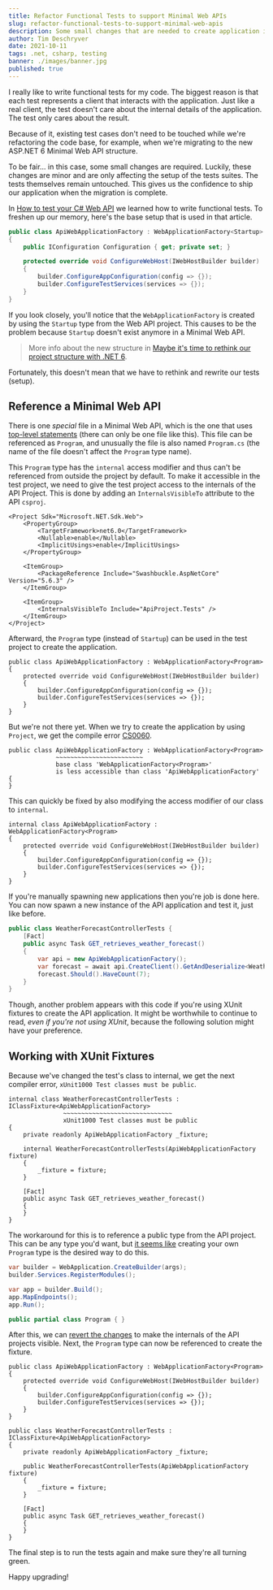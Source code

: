 ```yaml
---
title: Refactor Functional Tests to support Minimal Web APIs
slug: refactor-functional-tests-to-support-minimal-web-apis
description: Some small changes that are needed to create application instances in Functional Tests for Minimal Web APIs
author: Tim Deschryver
date: 2021-10-11
tags: .net, csharp, testing
banner: ./images/banner.jpg
published: true
---
```


I really like to write functional tests for my code.
The biggest reason is that each test represents a client that interacts with the application.
Just like a real client, the test doesn't care about the internal details of the application. The test only cares about the result.

Because of it, existing test cases don't need to be touched while we're refactoring the code base, for example, when we're migrating to the new ASP.NET 6 Minimal Web API structure.

To be fair... in this case, some small changes are required.
Luckily, these changes are minor and are only affecting the setup of the tests suites.
The tests themselves remain untouched.
This gives us the confidence to ship our application when the migration is complete.

In [How to test your C# Web API](/blog/how-to-test-your-csharp-web-api?tldr=1) we learned how to write functional tests.
To freshen up our memory, here's the base setup that is used in that article.

```cs:ApiWebApplicationFactory.cs
public class ApiWebApplicationFactory : WebApplicationFactory<Startup>
{
    public IConfiguration Configuration { get; private set; }

    protected override void ConfigureWebHost(IWebHostBuilder builder)
    {
        builder.ConfigureAppConfiguration(config => {});
        builder.ConfigureTestServices(services => {});
    }
}
```

If you look closely, you'll notice that the `WebApplicationFactory` is created by using the `Startup` type from the Web API project.
This causes to be the problem because `Startup` doesn't exist anymore in a Minimal Web API.

> More info about the new structure in [Maybe it's time to rethink our project structure with .NET 6](/blog/maybe-its-time-to-rethink-our-project-structure-with-dot-net-6).

Fortunately, this doesn't mean that we have to rethink and rewrite our tests (setup).

## Reference a Minimal Web API

There is one _special_ file in a Minimal Web API, which is the one that uses [top-level statements](https://docs.microsoft.com/en-us/dotnet/csharp/whats-new/tutorials/top-level-statements) (there can only be one file like this). This file can be referenced as `Program`, and unusually the file is also named `Program.cs` (the name of the file doesn't affect the `Program` type name).

This `Program` type has the `internal` access modifier and thus can't be referenced from outside the project by default.
To make it accessible in the test project, we need to give the test project access to the internals of the API Project.
This is done by adding an `InternalsVisibleTo` attribute to the API `csproj`.

```html{12-14}:ApiProject.csproj
<Project Sdk="Microsoft.NET.Sdk.Web">
    <PropertyGroup>
        <TargetFramework>net6.0</TargetFramework>
        <Nullable>enable</Nullable>
        <ImplicitUsings>enable</ImplicitUsings>
    </PropertyGroup>

    <ItemGroup>
        <PackageReference Include="Swashbuckle.AspNetCore" Version="5.6.3" />
    </ItemGroup>

    <ItemGroup>
        <InternalsVisibleTo Include="ApiProject.Tests" />
    </ItemGroup>
</Project>
```

Afterward, the `Program` type (instead of `Startup`) can be used in the test project to create the application.

```cs:ApiWebApplicationFactory.cs{1}
public class ApiWebApplicationFactory : WebApplicationFactory<Program>
{
    protected override void ConfigureWebHost(IWebHostBuilder builder)
    {
        builder.ConfigureAppConfiguration(config => {});
        builder.ConfigureTestServices(services => {});
    }
}
```

But we're not there yet.
When we try to create the application by using `Project`, we get the compile error [CS0060](https://docs.microsoft.com/en-us/dotnet/csharp/misc/cs0060).

```cs:ApiWebApplicationFactory.cs{2-4}
public class ApiWebApplicationFactory : WebApplicationFactory<Program>
             ~~~~~~~~~~~~~~~~~~~~~~~~
             base class 'WebApplicationFactory<Program>'
             is less accessible than class 'ApiWebApplicationFactory'
{
}
```

This can quickly be fixed by also modifying the access modifier of our class to `internal`.

```cs:ApiWebApplicationFactory.cs{1}
internal class ApiWebApplicationFactory : WebApplicationFactory<Program>
{
    protected override void ConfigureWebHost(IWebHostBuilder builder)
    {
        builder.ConfigureAppConfiguration(config => {});
        builder.ConfigureTestServices(services => {});
    }
}
```

If you're manually spawning new applications then you're job is done here.
You can now spawn a new instance of the API application and test it, just like before.

```cs{5}:WeatherForecastControllerTests.cs
public class WeatherForecastControllerTests {
    [Fact]
    public async Task GET_retrieves_weather_forecast()
    {
        var api = new ApiWebApplicationFactory();
        var forecast = await api.CreateClient().GetAndDeserialize<WeatherForecast[]>("/weatherforecast");
        forecast.Should().HaveCount(7);
    }
}
```

Though, another problem appears with this code if you're using XUnit fixtures to create the API application.
It might be worthwhile to continue to read, _even if you're not using XUnit_, because the following solution might have your preference.

## Working with XUnit Fixtures

Because we've changed the test's class to internal, we get the next compiler error, `xUnit1000 Test classes must be public`.

```cs:WeatherForecastControllerTests.cs{2-3}
internal class WeatherForecastControllerTests : IClassFixture<ApiWebApplicationFactory>
               ~~~~~~~~~~~~~~~~~~~~~~~~~~~~~~
               xUnit1000 Test classes must be public
{
    private readonly ApiWebApplicationFactory _fixture;

    internal WeatherForecastControllerTests(ApiWebApplicationFactory fixture)
    {
        _fixture = fixture;
    }

    [Fact]
    public async Task GET_retrieves_weather_forecast()
    {
    }
}
```

The workaround for this is to reference a public type from the API project.
This can be any type you'd want, but [it seems like](https://github.com/DamianEdwards/MinimalApiPlayground/issues/13#issuecomment-936910971) creating your own `Program` type is the desired way to do this.

```cs{8}:Program.cs
var builder = WebApplication.CreateBuilder(args);
builder.Services.RegisterModules();

var app = builder.Build();
app.MapEndpoints();
app.Run();

public partial class Program { }
```

After this, we can [revert the changes](#33d970997f7d4e4f9b47e86282767228) to make the internals of the API projects visible.
Next, the `Program` type can now be referenced to create the fixture.

```cs:WeatherForecastControllerTests.cs{1,10}
public class ApiWebApplicationFactory : WebApplicationFactory<Program>
{
    protected override void ConfigureWebHost(IWebHostBuilder builder)
    {
        builder.ConfigureAppConfiguration(config => {});
        builder.ConfigureTestServices(services => {});
    }
}

public class WeatherForecastControllerTests : IClassFixture<ApiWebApplicationFactory>
{
    private readonly ApiWebApplicationFactory _fixture;

    public WeatherForecastControllerTests(ApiWebApplicationFactory fixture)
    {
        _fixture = fixture;
    }

    [Fact]
    public async Task GET_retrieves_weather_forecast()
    {
    }
}
```

The final step is to run the tests again and make sure they're all turning green.

Happy upgrading!
